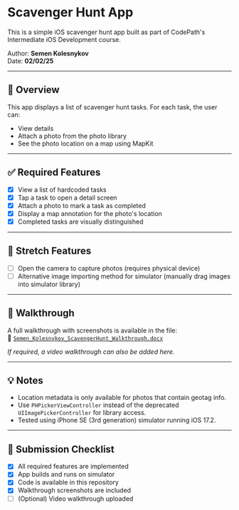 # Scavenger Hunt App

This is a simple iOS scavenger hunt app built as part of CodePath's Intermediate iOS Development course.

Author: **Semen Kolesnykov**  
Date: **02/02/25**

---

## 📱 Overview

This app displays a list of scavenger hunt tasks. For each task, the user can:
- View details
- Attach a photo from the photo library
- See the photo location on a map using MapKit

---

## ✅ Required Features

- [x] View a list of hardcoded tasks
- [x] Tap a task to open a detail screen
- [x] Attach a photo to mark a task as completed
- [x] Display a map annotation for the photo's location
- [x] Completed tasks are visually distinguished

---

## 🌟 Stretch Features

- [ ] Open the camera to capture photos (requires physical device)
- [ ] Alternative image importing method for simulator (manually drag images into simulator library)

---

## 🎥 Walkthrough

A full walkthrough with screenshots is available in the file:  
📄 [`Semen_Kolesnykov_ScavengerHunt_Walkthrough.docx`](Semen_Kolesnykov_ScavengerHunt_Walkthrough.docx)

*If required, a video walkthrough can also be added here.*

---

## 💡 Notes

- Location metadata is only available for photos that contain geotag info.
- Use `PHPickerViewController` instead of the deprecated `UIImagePickerController` for library access.
- Tested using iPhone SE (3rd generation) simulator running iOS 17.2.

---

## 🔗 Submission Checklist

- [x] All required features are implemented
- [x] App builds and runs on simulator
- [x] Code is available in this repository
- [x] Walkthrough screenshots are included
- [ ] (Optional) Video walkthrough uploaded
